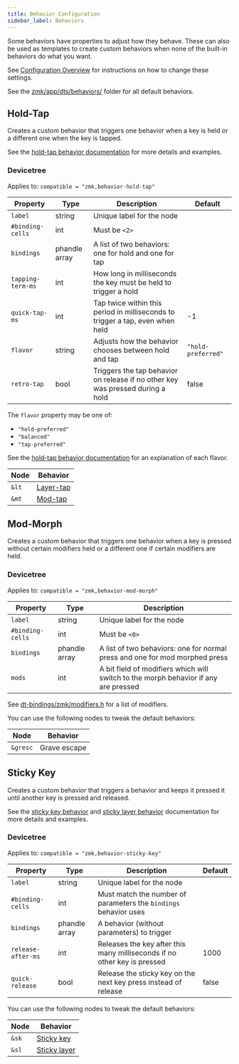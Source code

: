 ```yaml
---
title: Behavior Configuration
sidebar_label: Behaviors
---
```


Some behaviors have properties to adjust how they behave. These can also be used
as templates to create custom behaviors when none of the built-in behaviors do
what you want.

See [Configuration Overview](/docs/config/index) for instructions on how to
change these settings.

See the [zmk/app/dts/behaviors/](https://github.com/zmkfirmware/zmk/tree/main/app/dts/behaviors)
folder for all default behaviors.

## Hold-Tap

Creates a custom behavior that triggers one behavior when a key is held or a
different one when the key is tapped.

See the [hold-tap behavior documentation](/docs/behaviors/hold-tap) for more details and examples.

### Devicetree

Applies to: `compatible = "zmk,behavior-hold-tap"`

| Property          | Type          | Description                                                                    | Default            |
| ----------------- | ------------- | ------------------------------------------------------------------------------ | ------------------ |
| `label`           | string        | Unique label for the node                                                      |                    |
| `#binding-cells`  | int           | Must be `<2>`                                                                  |                    |
| `bindings`        | phandle array | A list of two behaviors: one for hold and one for tap                          |                    |
| `tapping-term-ms` | int           | How long in milliseconds the key must be held to trigger a hold                |                    |
| `quick-tap-ms`    | int           | Tap twice within this period in milliseconds to trigger a tap, even when held  | -1                 |
| `flavor`          | string        | Adjusts how the behavior chooses between hold and tap                          | `"hold-preferred"` |
| `retro-tap`       | bool          | Triggers the tap behavior on release if no other key was pressed during a hold | false              |

The `flavor` property may be one of:

- `"hold-preferred"`
- `"balanced"`
- `"tap-preferred"`

See the [hold-tap behavior documentation](/docs/behaviors/hold-tap) for an explanation of each flavor.

| Node  | Behavior                                      |
| ----- | --------------------------------------------- |
| `&lt` | [Layer-tap](/docs/behaviors/layers#layer-tap) |
| `&mt` | [Mod-tap](/docs/behaviors/mod-tap)            |

## Mod-Morph

Creates a custom behavior that triggers one behavior when a key is pressed without
certain modifiers held or a different one if certain modifiers are held.

### Devicetree

Applies to: `compatible = "zmk,behavior-mod-morph"`

| Property         | Type          | Description                                                                         |
| ---------------- | ------------- | ----------------------------------------------------------------------------------- |
| `label`          | string        | Unique label for the node                                                           |
| `#binding-cells` | int           | Must be `<0>`                                                                       |
| `bindings`       | phandle array | A list of two behaviors: one for normal press and one for mod morphed press         |
| `mods`           | int           | A bit field of modifiers which will switch to the morph behavior if any are pressed |

See [dt-bindings/zmk/modifiers.h](https://github.com/zmkfirmware/zmk/blob/main/app/include/dt-bindings/zmk/modifiers.h)
for a list of modifiers.

You can use the following nodes to tweak the default behaviors:

| Node     | Behavior     |
| -------- | ------------ |
| `&gresc` | Grave escape |

## Sticky Key

Creates a custom behavior that triggers a behavior and keeps it pressed it until
another key is pressed and released.

See the [sticky key behavior](/docs/behaviors/sticky-key) and [sticky layer behavior](/docs/behaviors/sticky-layer)
documentation for more details and examples.

### Devicetree

Applies to: `compatible = "zmk,behavior-sticky-key"`

| Property           | Type          | Description                                                              | Default |
| ------------------ | ------------- | ------------------------------------------------------------------------ | ------- |
| `label`            | string        | Unique label for the node                                                |         |
| `#binding-cells`   | int           | Must match the number of parameters the `bindings` behavior uses         |         |
| `bindings`         | phandle array | A behavior (without parameters) to trigger                               |         |
| `release-after-ms` | int           | Releases the key after this many milliseconds if no other key is pressed | 1000    |
| `quick-release`    | bool          | Release the sticky key on the next key press instead of release          | false   |

You can use the following nodes to tweak the default behaviors:

| Node  | Behavior                                     |
| ----- | -------------------------------------------- |
| `&sk` | [Sticky key](/docs/behaviors/sticky-key)     |
| `&sl` | [Sticky layer](/docs/behaviors/sticky-layer) |
